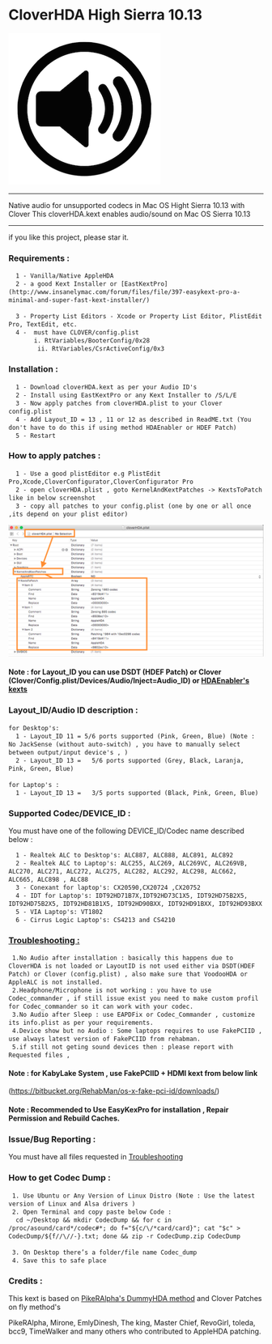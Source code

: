 # CloverHDA High Sierra 10.13
![HDA Icon](https://github.com/insanelydeepak/cloverHDA-for-Mac-OS-Sierra-10.12/blob/master/res/cloverHDA.jpg?raw=true) 

___

Native audio for unsupported codecs in Mac OS Hight Sierra 10.13 with Clover
This cloverHDA.kext enables audio/sound on Mac OS Sierra 10.13
___


if you like this project, please star it.

### Requirements : 
      1 - Vanilla/Native AppleHDA 
      2 - a good Kext Installer or [EastKextPro](http://www.insanelymac.com/forum/files/file/397-easykext-pro-a-minimal-and-super-fast-kext-installer/)
  
      3 - Property List Editors - Xcode or Property List Editor, PlistEdit Pro, TextEdit, etc.
      4 -  must have CLOVER/config.plist
           i. RtVariables/BooterConfig/0x28
            ii. RtVariables/CsrActiveConfig/0x3 


### Installation :

      1 - Download cloverHDA.kext as per your Audio ID's 
      2 - Install using EastKextPro or any Kext Installer to /S/L/E
      3 - Now apply patches from cloverHDA.plist to your Clover config.plist
      4 - Add Layout_ID = 13 , 11 or 12 as described in ReadME.txt (You don't have to do this if using method HDAEnabler or HDEF Patch)
      5 - Restart 

### How to apply patches :

      1 - Use a good plistEditor e.g PlistEdit Pro,Xcode,CloverConfigurator,CloverConfigurator Pro
      2 - open cloverHDA.plist , goto KernelAndKextPatches -> KextsToPatch like in below screenshot
      3 - copy all patches to your config.plist (one by one or all once ,its depend on your plist editor)
        
![Screenshot](https://github.com/insanelydeepak/cloverHDA-for-Mac-OS-Sierra-10.12/blob/master/res/cloverHDAPlist.png?raw=true)

#### Note : for Layout_ID you can use DSDT (HDEF Patch) or Clover (Clover/Config.plist/Devices/Audio/Inject=Audio_ID) or [HDAEnabler's kexts](https://bitbucket.org/insanelydeepak/hdaenablers-applehda-for-hackintosh/downloads)

### Layout_ID/Audio ID description :

    for Desktop's:
      1 - Layout_ID 11 = 5/6 ports supported (Pink, Green, Blue) (Note : No JackSense (without auto-switch) , you have to manually select between output/input device's , ) 
      2 - Layout_ID 13 =   5/6 ports supported (Grey, Black, Laranja, Pink, Green, Blue)
      
    for Laptop's :
      1 - Layout_ID 13 =   3/5 ports supported (Black, Pink, Green, Blue)

### Supported Codec/DEVICE_ID :

  You must have one of the following DEVICE_ID/Codec name described below :
 
      1 - Realtek ALC to Desktop's: ALC887, ALC888, ALC891, ALC892
      2 - Realtek ALC to Laptop's: ALC255, ALC269, ALC269VC, ALC269VB, ALC270, ALC271, ALC272, ALC275, ALC282, ALC292, ALC298, ALC662, ALC665, ALC898 , ALC88
      3 - Conexant for laptop's: CX20590,CX20724 ,CX20752
      4 - IDT for Laptop's: IDT92HD71B7X,IDT92HD73C1X5, IDT92HD75B2X5, IDT92HD75B2X5, IDT92HD81B1X5, IDT92HD90BXX, IDT92HD91BXX, IDT92HD93BXX
      5 - VIA Laptop's: VT1802 
      6 - Cirrus Logic Laptop's: CS4213 and CS4210 

###  [Troubleshooting :](https://github.com/insanelydeepak/cloverHDA-for-Mac-OS-Sierra-10.12/blob/master/TroubleShoot/Troubleshoot%20Reporting.md)
     
     1.No Audio after installation : basically this happens due to CloverHDA is not loaded or LayoutID is not used either via DSDT(HDEF Patch) or Clover (config.plist) , also make sure that VoodooHDA or AppleALC is not installed.
     2.Headphone/Microphone is not working : you have to use Codec_commander , if still issue exist you need to make custom profil for Codec_commander so it can work with your codec.
     3.No Audio after Sleep : use EAPDFix or Codec_Commander , customize its info.plist as per your requirements.
     4.Device show but no Audio : Some laptops requires to use FakePCIID , use always latest version of FakePCIID from rehabman.
     5.if still not geting sound devices then : please report with Requested files ,
     
#### Note : for KabyLake System , use FakePCIID + HDMI kext from below link
(https://bitbucket.org/RehabMan/os-x-fake-pci-id/downloads/)

#### Note : Recommended to Use EasyKexPro for installation , Repair Permission and Rebuild Caches.
   

### Issue/Bug Reporting :
 You must have all files requested in [Troubleshooting](https://github.com/insanelydeepak/cloverHDA-for-Mac-OS-Sierra-10.12/blob/master/TroubleShoot/Troubleshoot%20Reporting.md) 

### How to get Codec Dump :
     1. Use Ubuntu or Any Version of Linux Distro (Note : Use the latest version of Linux and Alsa drivers )
     2. Open Terminal and copy paste below Code :
      cd ~/Desktop && mkdir CodecDump && for c in /proc/asound/card*/codec#*; do f="${c/\/*card/card}"; cat "$c" > CodecDump/${f//\//-}.txt; done && zip -r CodecDump.zip CodecDump
      
     3. On Desktop there’s a folder/file name Codec_dump
     4. Save this to safe place  



### Credits :
This kext is based on  [PikeRAlpha's DummyHDA method](https://pikeralpha.wordpress.com/2013/12/17/new-style-of-applehda-kext-patching/) and Clover Patches on fly  method's

PikeRAlpha, Mirone, EmlyDinesh, The king, Master Chief, RevoGirl, toleda, bcc9, TimeWalker and many others who contributed to AppleHDA patching.

